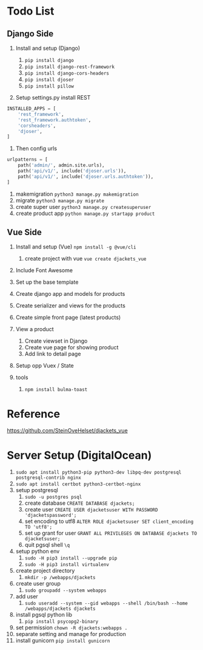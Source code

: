 # Todo List

## Django Side

1. Install and setup (Django)

   1. `pip install django`
   1. `pip install django-rest-framework `
   1. `pip install django-cors-headers `
   1. `pip install djoser`
   1. `pip install pillow`

1. Setup settings.py install REST

```python
INSTALLED_APPS = [
    'rest_framework',
    'rest_framework.authtoken',
    'corsheaders',
    'djoser',
]

```

1. Then config urls

```python
urlpatterns = [
    path('admin/', admin.site.urls),
    path('api/v1/', include('djoser.urls')),
    path('api/v1/', include('djoser.urls.authtoken')),
]
```

1. makemigration `python3 manage.py makemigration`
1. migrate `python3 manage.py migrate`
1. create super user `python3 manage.py createsuperuser`
1. create product app `python manage.py startapp product`

## Vue Side

1. Install and setup (Vue)
   `npm install -g @vue/cli`

   1. create project with vue `vue create djackets_vue`

1. Include Font Awesome
1. Set up the base template
1. Create django app and models for products
1. Create serializer and views for the products
1. Create simple front page (latest products)
1. View a product
   1. Create viewset in Django
   1. Create vue page for showing product
   1. Add link to detail page
1. Setup opp Vuex / State

1. tools
   1. `npm install bulma-toast`

# Reference

https://github.com/SteinOveHelset/djackets_vue

# Server Setup (DigitalOcean)

1. `sudo apt install python3-pip python3-dev libpq-dev postgresql postgresql-contrib nginx`
1. `sudo apt install certbot python3-certbot-nginx`
1. setup postgresql
   1. `sudo -u postgres psql`
   1. create database `CREATE DATABASE djackets;`
   1. create user `CREATE USER djacketsuser WITH PASSWORD 'djacketspassword';`
   1. set encoding to utf8 `ALTER ROLE djacketsuser SET client_encoding TO 'utf8';`
   1. set up grant for user `GRANT ALL PRIVILEGES ON DATABASE djackets TO djacketsuser;`
   1. quit pgsql shell `\q`
1. setup python env
   1. `sudo -H pip3 install --upgrade pip`
   1. `sudo -H pip3 install virtualenv`
1. create project directory
   1. `mkdir -p /webapps/djackets`
1. create user group
   1. `sudo groupadd --system webapps`
1. add user
   1. `sudo useradd --system --gid webapps --shell /bin/bash --home /webapps/djackets djackets`
1. install pgsql python lib
   1. `pip install psycopg2-binary`
1. set permission `chown -R djackets:webapps .`
1. separate setting and manage for production
1. install gunicorn `pip install gunicorn`
